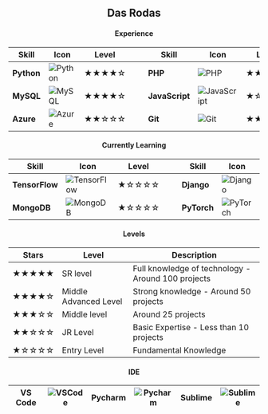 <h2 align="center">Das Rodas</h2>

<div align="center">

#### **Experience**

| Skill       | Icon | Level |&nbsp;&nbsp;&nbsp;| Skill       | Icon | Level |&nbsp;&nbsp;&nbsp;| Skill       | Icon | Level |
|-------------|------|---------|-----------------|-------------|------|---------|-----------------|-------------|------|---------|
| **Python**        | ![Python](https://skillicons.dev/icons?i=py)               | ★★★★☆  || **PHP**  | ![PHP](https://skillicons.dev/icons?i=php) | ★★★☆☆  || **C#**        | ![C#](https://skillicons.dev/icons?i=cs)             | ★★☆☆☆  |
| **MySQL**      | ![MySQL](https://skillicons.dev/icons?i=mysql)           | ★★★★☆  || **JavaScript**  | ![JavaScript](https://skillicons.dev/icons?i=js) | ★☆☆☆☆  || **Postman**         | ![Postman](https://skillicons.dev/icons?i=postman)               | ★★★☆☆  |
| **Azure**           | ![Azure](https://skillicons.dev/icons?i=azure)                     | ★★☆☆☆  || **Git**      | ![Git](https://skillicons.dev/icons?i=git)         | ★★☆☆☆  || **Bash**     | ![Bash](https://skillicons.dev/icons?i=bash)       | ★★☆☆☆  |

#### **Currently Learning**

| Skill       | Icon | Level |&nbsp;&nbsp;&nbsp;| Skill       | Icon | Level |&nbsp;&nbsp;&nbsp;| Skill       | Icon | Level |
|-------------|------|---------|-----------------|-------------|------|---------|-----------------|-------------|------|---------|
| **TensorFlow**         | ![TensorFlow](https://skillicons.dev/icons?i=tensorflow)                 | ★☆☆☆☆  || **Django**      | ![Django](https://skillicons.dev/icons?i=django)           | ★☆☆☆☆  || **Linux**       | ![Linux](https://skillicons.dev/icons?i=linux)           | ★☆☆☆☆  |
| **MongoDB**  | ![MongoDB](https://skillicons.dev/icons?i=mongodb) | ★☆☆☆☆  || **PyTorch**           | ![PyTorch](https://skillicons.dev/icons?i=pytorch)                     | ★☆☆☆☆  || **Mint**     | ![Mint](https://skillicons.dev/icons?i=mint)          | ★★☆☆☆  |

#### **Levels**

| Stars | Level | Description |
|---------------|---------------|---------------|
| ★★★★★         | SR level | Full knowledge of technology - Around 100 projects |
| ★★★★☆         | Middle Advanced Level | Strong knowledge - Around 50 projects |
| ★★★☆☆         | Middle level | Around 25 projects |
| ★★☆☆☆         | JR Level | Basic Expertise - Less than 10 projects |
| ★☆☆☆☆         | Entry Level | Fundamental Knowledge |

#### **IDE**

| **VS Code**     | ![VSCode](https://skillicons.dev/icons?i=vscode)          | **Pycharm**         | ![Pycharm](https://skillicons.dev/icons?i=pycharm)               | **Sublime**       | ![Sublime](https://skillicons.dev/icons?i=sublime)           |
|-------------|------|-------------|------|-------------|------|
</div>

###
